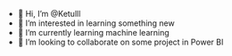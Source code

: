 - 👋 Hi, I’m @Ketulll
- 👀 I’m interested in learning something new
- 🌱 I’m currently learning machine learning
- 💞️ I’m looking to collaborate on some project in Power BI

<!---
Ketulll/Ketulll is a ✨ special ✨ repository because its `README.md` (this file) appears on your GitHub profile.
You can click the Preview link to take a look at your changes.
--->
